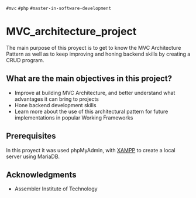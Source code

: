 `#mvc` `#php` `#master-in-software-development`
# MVC_architecture_project
The main purpose of this proyect is to get to know the MVC Architecture Pattern as well as to keep improving and honing backend skills by creating a CRUD program.

## What are the main objectives in this project?
* Improve at building MVC Architecture, and better understand what advantages it can bring to projects
* Hone backend development skills
* Learn more about the use of this architectural pattern for future implementations in popular Working Frameworks

## Prerequisites
In this proyect it was used phpMyAdmin, with [XAMPP](https://www.apachefriends.org/) to create a local server using MariaDB.

## Acknowledgments
* Assembler Institute of Technology
